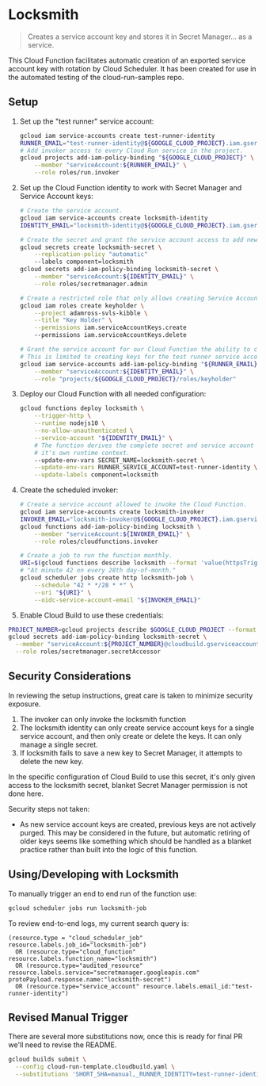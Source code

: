 # Locksmith

> Creates a service account key and stores it in Secret Manager... as a service.

This Cloud Function facilitates automatic creation of an exported service account key
with rotation by Cloud Scheduler. It has been created for use in the automated testing
of the cloud-run-samples repo.

## Setup

1. Set up the "test runner" service account:

    ```sh
    gcloud iam service-accounts create test-runner-identity
    RUNNER_EMAIL="test-runner-identity@${GOOGLE_CLOUD_PROJECT}.iam.gserviceaccount.com"
    # Add invoker access to every Cloud Run service in the project.
    gcloud projects add-iam-policy-binding "${GOOGLE_CLOUD_PROJECT}" \
        --member "serviceAccount:${RUNNER_EMAIL}" \
        --role roles/run.invoker
    ```

1. Set up the Cloud Function identity to work with Secret Manager and Service Account keys:

    ```sh
    # Create the service account.
    gcloud iam service-accounts create locksmith-identity
    IDENTITY_EMAIL="locksmith-identity@${GOOGLE_CLOUD_PROJECT}.iam.gserviceaccount.com"

    # Create the secret and grant the service account access to add new secret versions.
    gcloud secrets create locksmith-secret \
        --replication-policy "automatic"
        --labels component=locksmith
    gcloud secrets add-iam-policy-binding locksmith-secret \
        --member "serviceAccount:${IDENTITY_EMAIL}" \
        --role roles/secretmanager.admin

    # Create a restricted role that only allows creating Service Account keys.
    gcloud iam roles create keyholder \
        --project adamross-svls-kibble \
        --title "Key Holder" \
        --permissions iam.serviceAccountKeys.create
        --permissions iam.serviceAccountKeys.delete

    # Grant the service account for our Cloud Function the ability to create service account keys.
    # This is limited to creating keys for the test runner service account.
    gcloud iam service-accounts add-iam-policy-binding "${RUNNER_EMAIL}" \
        --member "serviceAccount:${IDENTITY_EMAIL}" \
        --role "projects/${GOOGLE_CLOUD_PROJECT}/roles/keyholder"
    ```

1. Deploy our Cloud Function with all needed configuration:

    ```sh
    gcloud functions deploy locksmith \
        --trigger-http \
        --runtime nodejs10 \
        --no-allow-unauthenticated \
        --service-account "${IDENTITY_EMAIL}" \
        # The function derives the complete secret and service account identifiers from
        # it's own runtime context.
        --update-env-vars SECRET_NAME=locksmith-secret \
        --update-env-vars RUNNER_SERVICE_ACCOUNT=test-runner-identity \
        --update-labels component=locksmith
    ```

1. Create the scheduled invoker:

    ```sh
    # Create a service account allowed to invoke the Cloud Function.
    gcloud iam service-accounts create locksmith-invoker
    INVOKER_EMAIL="locksmith-invoker@${GOOGLE_CLOUD_PROJECT}.iam.gserviceaccount.com"
    gcloud functions add-iam-policy-binding locksmith \
        --member "serviceAccount:${INVOKER_EMAIL}" \
        --role roles/cloudfunctions.invoker

    # Create a job to run the function monthly.
    URI=$(gcloud functions describe locksmith --format 'value(httpsTrigger.url)')
    # "At minute 42 on every 28th day-of-month."
    gcloud scheduler jobs create http locksmith-job \
        --schedule "42 * */28 * *" \
        --uri "${URI}" \
        --oidc-service-account-email "${INVOKER_EMAIL}"
    ```

1. Enable Cloud Build to use these credentials:

```sh
PROJECT_NUMBER=gcloud projects describe $GOOGLE_CLOUD_PROJECT --format 'value(projectNumber)'
gcloud secrets add-iam-policy-binding locksmith-secret \
  --member "serviceAccount:${PROJECT_NUMBER}@cloudbuild.gserviceaccount.com" \
  --role roles/secretmanager.secretAccessor
```

## Security Considerations

In reviewing the setup instructions, great care is taken to minimize security exposure.

1. The invoker can only invoke the locksmith function
1. The locksmith identity can only create service account keys for a single service account, and then only create or delete the keys. It can only manage a single secret.
1. If locksmith fails to save a new key to Secret Manager, it attempts to delete the new key.

In the specific configuration of Cloud Build to use this secret, it's only given access to the locksmith secret, blanket Secret Manager permission is not done here.

Security steps not taken:

* As new service account keys are created, previous keys are not actively purged. This may be considered in the future, but automatic retiring of older keys seems like something which should be handled as a blanket practice rather than built into the logic of this function.

## Using/Developing with Locksmith

To manually trigger an end to end run of the function use:

```sh
gcloud scheduler jobs run locksmith-job
```

To review end-to-end logs, my current search query is:

```text
(resource.type = "cloud_scheduler_job" resource.labels.job_id="locksmith-job")
  OR (resource.type="cloud_function" resource.labels.function_name="locksmith")
  OR (resource.type="audited_resource" resource.labels.service="secretmanager.googleapis.com" protoPayload.response.name:"locksmith-secret")
  OR (resource.type="service_account" resource.labels.email_id:"test-runner-identity")
```

## Revised Manual Trigger

There are several more substitutions now, once this is ready for final PR we'll need to revise the README.

```sh
gcloud builds submit \
  --config cloud-run-template.cloudbuild.yaml \
  --substitutions 'SHORT_SHA=manual,_RUNNER_IDENTITY=test-runner-identity@adamross-svls-kibble.iam.gserviceaccount.com,_SAMPLE_DIR=.,_SERVICE=test-locksmith,_SECRET_NAME=token-minter-secret'
```
